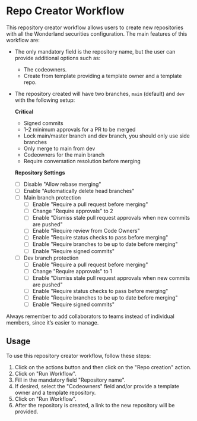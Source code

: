 # Repo Creator Workflow

This repository creator workflow allows users to create new repositories with all the Wonderland securities configuration. The main features of this workflow are:

- The only mandatory field is the repository name, but the user can provide additional options such as:
    - The codeowners.
    - Create from template providing a template owner and a template repo.
- The repository created will have two branches, `main` (default) and `dev` with the following setup:

  **Critical**
  * Signed commits
  * 1-2 minimum approvals for a PR to be merged
  * Lock main/master branch and dev branch, you should only use side branches
  * Only merge to main from dev
  * Codeowners for the main branch
  * Require conversation resolution before merging
  
  **Repository Settings**
  - [ ] Disable "Allow rebase merging"
  - [ ] Enable "Automatically delete head branches"
  - [ ] Main branch protection
    - [ ] Enable "Require a pull request before merging"
    - [ ] Change "Require approvals" to 2
    - [ ] Enable "Dismiss stale pull request approvals when new commits are pushed"
    - [ ] Enable "Require review from Code Owners"
    - [ ] Enable "Require status checks to pass before merging"
    - [ ] Enable "Require branches to be up to date before merging"
    - [ ] Enable "Require signed commits"
  - [ ] Dev branch protection
    - [ ] Enable "Require a pull request before merging"
    - [ ] Change "Require approvals" to 1
    - [ ] Enable "Dismiss stale pull request approvals when new commits are pushed"
    - [ ] Enable "Require status checks to pass before merging"
    - [ ] Enable "Require branches to be up to date before merging"
    - [ ] Enable "Require signed commits"

Always remember to add collaborators to teams instead of individual members, since it’s easier to manage.

## Usage

To use this repository creator workflow, follow these steps:

1. Click on the actions button and then click on the "Repo creation" action.
2. Click on "Run Workflow".
3. Fill in the mandatory field "Repository name".
4. If desired, select the "Codeowners" field and/or provide a template owner and a template repository.
5. Click on "Run Workflow".
5. After the repository is created, a link to the new repository will be provided.
